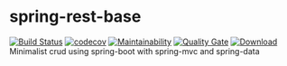 # spring-rest-base

[![Build Status](https://travis-ci.org/fabiosoaza/spring-rest-base.svg?branch=master)](https://travis-ci.org/fabiosoaza/spring-rest-base) 
[![codecov](https://codecov.io/gh/fabiosoaza/spring-rest-base/branch/master/graph/badge.svg)](https://codecov.io/gh/fabiosoaza/spring-rest-base) 
[![Maintainability](https://api.codeclimate.com/v1/badges/43599ab6708a59ca8036/maintainability)](https://codeclimate.com/github/fabiosoaza/spring-rest-base/maintainability)
[![Quality Gate](https://sonarcloud.io/api/project_badges/measure?project=com.restbase%3Aspring-rest-base&metric=alert_status)](https://sonarcloud.io/dashboard?id=com.restbase%3Aspring-rest-base) 
[ ![Download](https://api.bintray.com/packages/fabiosoaza/spring-rest-base/spring-rest-base/images/download.svg) ](https://bintray.com/fabiosoaza/spring-rest-base/spring-rest-base/_latestVersion) 
<br/>
Minimalist crud using spring-boot with spring-mvc and spring-data
